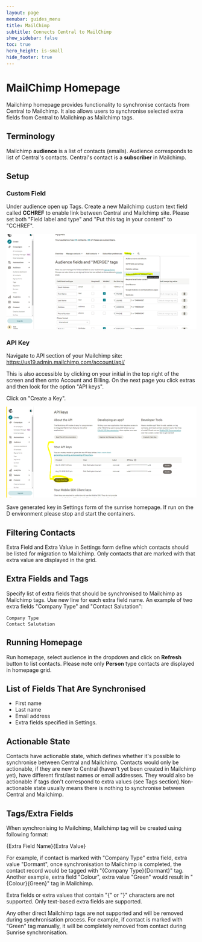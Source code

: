 ```yaml
---
layout: page
menubar: guides_menu
title: MailChimp
subtitle: Connects Central to MailChimp
show_sidebar: false
toc: true
hero_height: is-small
hide_footer: true
---
```


# MailChimp Homepage

Mailchimp homepage provides functionality to synchronise contacts from Central to Mailchimp. It also allows users to synchronise selected extra fields from Central to Mailchimp as Mailchimp tags.

## Terminology
Mailchimp **audience** is a list of contacts (emails). Audience corresponds to list of Central's contacts. Central's contact is a **subscriber** in Mailchimp.

## Setup

### Custom Field
Under audience open up Tags.
Create a new Mailchimp custom text field called **CCHREF** to enable link between Central and Mailchimp site. Please set both "Field label and type" and "Put this tag in your content" to "CCHREF". 

![tags](/img/mailchimp/tags.png "tags")

### API Key

Navigate to API section of your Mailchimp site:  
https://us19.admin.mailchimp.com/account/api/

This is also accessible by clicking on your initial in the top right of the screen and then onto Account and Billing. On the next page you click extras and then look for the option "API keys".

Click on "Create a Key".  

![API Key](/img/mailchimp/API_key.png "API Key")

Save generated key in Settings form of the sunrise homepage. If run on the D environment please stop and start the containers.

## Filtering Contacts

Extra Field and Extra Value in Settings form define which contacts should be listed for migration to Mailchimp. Only contacts that are marked with that extra value are displayed in the grid.

## Extra Fields and Tags

Specify list of extra fields that should be synchronised to Mailchimp as Mailchimp tags. Use new line for each extra field name. An example of two extra fields "Company Type" and "Contact Salutation":

```
Company Type
Contact Salutation
```

## Running Homepage

Run homepage, select audience in the dropdown and click on **Refresh** button to list contacts. Please note only **Person** type contacts are displayed in homepage grid.

## List of Fields That Are Synchronised

* First name
* Last name
* Email address
* Extra fields specified in Settings.

## Actionable State

Contacts have actionable state, which defines whether it's possible to synchronise between Central and Mailchimp. Contacts would only be actionable, if they are new to Central (haven't yet been created in Mailchimp yet), have different first/last names or email addresses. They would also be actionable if tags don't correspond to extra values (see Tags section).Non-actionable state usually means there is nothing to synchronise between Central and Mailchimp.

## Tags/Extra Fields

When synchronising to Mailchimp, Mailchimp tag will be created using following format:

{Extra Field Name}{Extra Value}

For example, if contact is marked with "Company Type" extra field, extra value "Dormant", once synchronisation to Mailchimp is completed, the contact record would be tagged with "{Company Type}{Dormant}" tag. Another example, extra field "Colour", extra value "Green" would result in "{Colour}{Green}" tag in Mailchimp.

Extra fields or extra values that contain "{" or "}" characters are not supported. Only text-based extra fields are supported.

Any other direct Mailchimp tags are not supported and will be removed during synchronisation process. For example, if contact is marked with "Green" tag manually, it will be completely removed from contact during Sunrise synchronisation.
